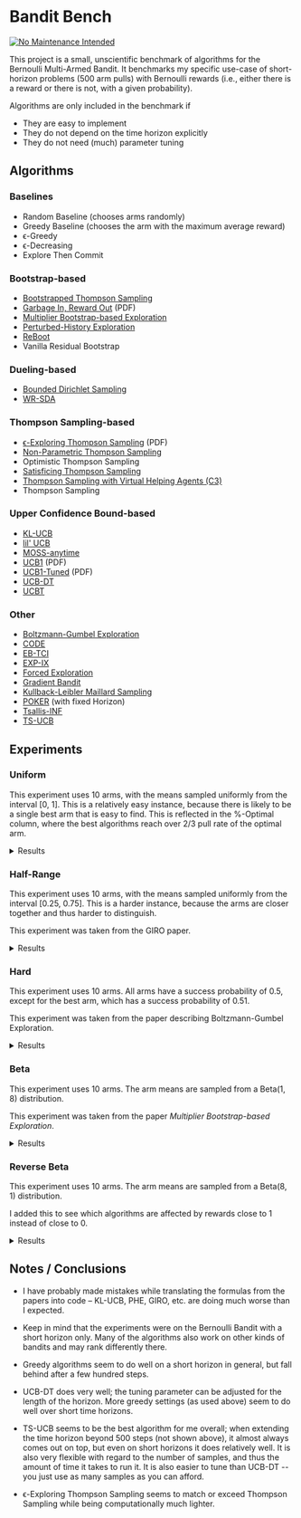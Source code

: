 # Bandit Bench

[![No Maintenance Intended](http://unmaintained.tech/badge.svg)](http://unmaintained.tech/)

This project is a small, unscientific benchmark of algorithms for the Bernoulli
Multi-Armed Bandit. It benchmarks my specific use-case of short-horizon problems
(500 arm pulls) with Bernoulli rewards (i.e., either there is a reward or there
is not, with a given probability).

Algorithms are only included in the benchmark if

- They are easy to implement
- They do not depend on the time horizon explicitly
- They do not need (much) parameter tuning

## Algorithms

### Baselines

- Random Baseline (chooses arms randomly)
- Greedy Baseline (chooses the arm with the maximum average reward)
- ϵ-Greedy
- ϵ-Decreasing
- Explore Then Commit

### Bootstrap-based

- [Bootstrapped Thompson Sampling](https://arxiv.org/abs/1410.4009)
- [Garbage In, Reward Out](http://proceedings.mlr.press/v97/kveton19a/kveton19a.pdf) (PDF)
- [Multiplier Bootstrap-based Exploration](https://arxiv.org/abs/2302.01543)
- [Perturbed-History Exploration](https://arxiv.org/abs/1902.10089)
- [ReBoot](https://arxiv.org/abs/2002.08436)
- Vanilla Residual Bootstrap

### Dueling-based

- [Bounded Dirichlet Sampling](https://arxiv.org/abs/2111.09724)
- [WR-SDA](https://arxiv.org/abs/2010.14323)

### Thompson Sampling-based

- [ϵ-Exploring Thompson Sampling](https://proceedings.mlr.press/v202/jin23b/jin23b.pdf) (PDF)
- [Non-Parametric Thompson Sampling](https://proceedings.mlr.press/v117/riou20a.html)
- Optimistic Thompson Sampling
- [Satisficing Thompson Sampling](https://arxiv.org/abs/1704.09028)
- [Thompson Sampling with Virtual Helping Agents (C3)](https://arxiv.org/abs/2209.08197)
- Thompson Sampling

### Upper Confidence Bound-based

- [KL-UCB](https://arxiv.org/abs/1102.2490)
- [lil' UCB](https://arxiv.org/abs/1312.7308)
- [MOSS-anytime](http://proceedings.mlr.press/v48/degenne16.html)
- [UCB1](https://homes.di.unimi.it/~cesabian/Pubblicazioni/ml-02.pdf) (PDF)
- [UCB1-Tuned](https://homes.di.unimi.it/~cesabian/Pubblicazioni/ml-02.pdf) (PDF)
- [UCB-DT](https://arxiv.org/abs/2110.02690)
- [UCBT](https://arxiv.org/abs/2102.05263)

### Other

- [Boltzmann-Gumbel Exploration](https://arxiv.org/abs/1705.10257)
- [CODE](https://arxiv.org/abs/2310.14751)
- [EB-TCI](https://arxiv.org/abs/2206.05979)
- [EXP-IX](https://arxiv.org/abs/1506.03271)
- [Forced Exploration](https://arxiv.org/abs/2312.07285)
- [Gradient Bandit](https://arxiv.org/abs/2402.17235)
- [Kullback-Leibler Maillard Sampling](https://arxiv.org/abs/2304.14989)
- [POKER](https://link.springer.com/chapter/10.1007/11564096_42) (with fixed Horizon)
- [Tsallis-INF](https://arxiv.org/abs/1807.07623)
- [TS-UCB](https://arxiv.org/abs/2006.06372)

## Experiments

### Uniform

This experiment uses 10 arms, with the means sampled uniformly from the interval
\[0, 1\]. This is a relatively easy instance, because there is likely to be a
single best arm that is easy to find. This is reflected in the %-Optimal column,
where the best algorithms reach over 2/3 pull rate of the optimal arm.

<details>
<summary>Results</summary>

<!-- `> cat uniform.md` -->

<!-- BEGIN mdsh -->

| Algorithm                                                   | %-Optimal | Regret (Mean) | Regret (Median Absolute Deviation) |  Time  |
| ----------------------------------------------------------- | --------: | ------------: | ---------------------------------: | :----: |
| TS-UCB (100 samples)                                        |     72.02 |       16.8866 |                             3.3722 | 11.26s |
| TS-UCB (10 samples)                                         |     72.48 |       17.2679 |                             3.7317 | 1.19s  |
| UCB-DT (γ=1.00)                                             |     69.93 |       18.1466 |                             2.5287 | 0.52s  |
| UCB-DT (γ=0.95)                                             |     72.44 |       18.1946 |                             2.4725 | 0.52s  |
| UCB-DT (γ=0.75)                                             |     72.50 |       18.1962 |                             2.5172 | 0.53s  |
| UCB-DT (γ=0.90)                                             |     72.42 |       18.2016 |                             2.4807 | 0.53s  |
| MOSS-Anytime (α=-0.85)                                      |     69.71 |       18.8113 |                             2.5659 | 0.05s  |
| CODE (δ=0.990)                                              |     68.91 |       18.9329 |                             2.9569 | 0.08s  |
| POKER (H=10)                                                |     65.48 |       19.3526 |                             3.2000 | 0.09s  |
| POKER (H=5)                                                 |     66.34 |       19.3558 |                             2.7035 | 0.09s  |
| TS-UCB (1 samples)                                          |     71.83 |       19.5545 |                             5.3564 | 0.17s  |
| POKER (H=1)                                                 |     66.55 |       19.5748 |                             2.5553 | 0.09s  |
| Greedy                                                      |     66.26 |       19.7129 |                             2.5470 | 0.02s  |
| ϵ-Decreasing (ϵ=0.990)                                      |     66.35 |       20.7765 |                             2.7735 | 0.03s  |
| Thompson Sampling with Virtual Helping Agents (Combiner C3) |     63.16 |       21.1041 |                             6.1932 | 4.14s  |
| ϵ-Greedy (ϵ=0.010)                                          |     66.18 |       21.1769 |                             2.8588 | 0.02s  |
| ϵ-Decreasing (ϵ=0.900)                                      |     66.48 |       21.2824 |                             2.8492 | 0.03s  |
| POKER (H=25)                                                |     61.38 |       21.3386 |                             6.6186 | 0.09s  |
| MOSS-Anytime (α=-0.50)                                      |     70.74 |       22.4582 |                             2.7088 | 0.05s  |
| ϵ-Greedy (ϵ=0.020)                                          |     65.99 |       22.7752 |                             3.1672 | 0.02s  |
| ϵ-Decreasing (ϵ=0.700)                                      |     66.55 |       23.6847 |                             3.3687 | 0.03s  |
| WR-SDA                                                      |     66.87 |       23.8280 |                             5.0922 | 0.36s  |
| MOSS-Anytime (α=-0.33)                                      |     69.75 |       24.4536 |                             2.6909 | 0.05s  |
| Optimistic Thompson Sampling                                |     68.80 |       25.6235 |                             7.1784 | 0.18s  |
| POKER (H=50)                                                |     56.21 |       25.6788 |                             9.6913 | 0.09s  |
| ϵ-Greedy (ϵ=0.050)                                          |     65.45 |       27.3929 |                             4.0210 | 0.02s  |
| ϵ-Exploring Thompson Sampling                               |     62.82 |       27.9018 |                             9.2377 | 0.04s  |
| UCBT                                                        |     65.40 |       28.7984 |                             4.0759 | 0.03s  |
| Thompson Sampling                                           |     66.16 |       28.8956 |                             7.1444 | 0.13s  |
| Satisficing Thompson Sampling (ϵ=0.005)                     |     65.94 |       29.0318 |                             7.1008 | 0.17s  |
| Satisficing Thompson Sampling (ϵ=0.010)                     |     65.61 |       29.3229 |                             7.0179 | 0.17s  |
| KL-UCB                                                      |     66.78 |       29.6304 |                             7.3837 | 1.41s  |
| ReBoot (r=0.25)                                             |     61.18 |       30.3599 |                             5.2731 | 0.06s  |
| CODE (δ=0.900)                                              |     54.94 |       30.6423 |                             6.5536 | 0.08s  |
| POKER (H=100)                                               |     51.57 |       30.8991 |                            12.6895 | 0.09s  |
| ϵ-Decreasing (ϵ=0.500)                                      |     65.55 |       31.3306 |                             4.6232 | 0.03s  |
| UCB1-Tuned                                                  |     62.03 |       31.6747 |                             3.6906 | 0.07s  |
| Vanilla Residual Bootstrap (init=0)                         |     59.99 |       33.1442 |                             5.4073 | 0.05s  |
| Non-Parametric Thompson Sampling                            |     63.70 |       33.7962 |                             7.1820 | 0.70s  |
| ReBoot (r=0.50)                                             |     58.58 |       34.0829 |                             5.9224 | 0.05s  |
| Bounded Dirichlet Sampling                                  |     63.86 |       34.1647 |                             7.1345 | 0.36s  |
| Satisficing Thompson Sampling (ϵ=0.050)                     |     57.19 |       35.0506 |                             6.7983 | 0.17s  |
| ϵ-Greedy (ϵ=0.100)                                          |     63.98 |       35.8380 |                             5.3322 | 0.02s  |
| Multiplier Bootstrap-based Exploration                      |     60.70 |       36.1612 |                             4.2418 | 1.00s  |
| Kullback-Leibler Maillard Sampling                          |     59.67 |       37.5162 |                             8.3979 | 0.11s  |
| Perturbed-History Exploration (a=1.1)                       |     56.96 |       37.8929 |                             5.6711 | 0.13s  |
| POKER (H=250)                                               |     46.27 |       38.6838 |                            15.5508 | 0.09s  |
| Garbage In, Reward Out (a=0.10)                             |     57.65 |       38.7302 |                             5.2772 | 0.14s  |
| Vanilla Residual Bootstrap (init=1)                         |     59.43 |       40.6304 |                             4.7837 | 0.05s  |
| Bootstrapped Thompson Sampling (J=500)                      |     40.59 |       41.9370 |                            21.7066 | 0.67s  |
| Bootstrapped Thompson Sampling (J=1000)                     |     40.88 |       41.9668 |                            21.1936 | 1.30s  |
| Bootstrapped Thompson Sampling (J=100)                      |     40.77 |       42.3584 |                            21.7453 | 0.17s  |
| Bootstrapped Thompson Sampling (J=10)                       |     39.55 |       42.8224 |                            21.8677 | 0.07s  |
| Satisficing Thompson Sampling (ϵ=0.100)                     |     44.13 |       44.2992 |                            10.4673 | 0.18s  |
| lil' UCB (δ=0.100)                                          |     52.19 |       44.8365 |                             5.5606 | 0.07s  |
| Tsallis-INF                                                 |     54.25 |       46.4787 |                             5.9697 | 0.22s  |
| Forced Exploration                                          |     62.89 |       46.6666 |                             6.2607 | 0.02s  |
| ReBoot (r=0.90)                                             |     52.24 |       47.2795 |                             6.7367 | 0.05s  |
| Garbage In, Reward Out (a=0.33)                             |     51.74 |       49.2706 |                             5.5459 | 0.18s  |
| Vanilla Residual Bootstrap (init=5)                         |     55.69 |       50.7442 |                             6.1208 | 0.05s  |
| ReBoot (r=1.00)                                             |     49.90 |       51.8800 |                             6.7533 | 0.05s  |
| EB-TCI                                                      |     42.82 |       55.0174 |                            15.7714 | 0.07s  |
| Perturbed-History Exploration (a=2.1)                       |     47.44 |       56.5448 |                             6.0521 | 0.17s  |
| ETC (m=10)                                                  |     47.32 |       56.6956 |                            11.0554 | 0.03s  |
| lil' UCB (δ=0.010)                                          |     44.08 |       62.1486 |                             6.5312 | 0.07s  |
| Garbage In, Reward Out (a=1.00)                             |     43.03 |       66.4802 |                             6.9482 | 0.20s  |
| Boltzmann-Gumbel Exploration                                |     43.87 |       68.9250 |                             6.5817 | 0.07s  |
| ReBoot (r=1.50)                                             |     40.44 |       72.1794 |                             8.1305 | 0.05s  |
| lil' UCB (δ=0.001)                                          |     39.18 |       73.8291 |                             8.0325 | 0.08s  |
| ETC (m=5)                                                   |     27.93 |       78.7963 |                            24.1796 | 0.03s  |
| ReBoot (r=1.70)                                             |     37.41 |       79.4522 |                             8.9230 | 0.05s  |
| ϵ-Decreasing (ϵ=0.200)                                      |     50.82 |       81.7548 |                            11.1762 | 0.02s  |
| ETC (m=20)                                                  |     49.52 |       85.1694 |                            11.9964 | 0.03s  |
| UCB1                                                        |     34.52 |       86.8474 |                            10.2054 | 0.05s  |
| ReBoot (r=2.10)                                             |     32.31 |       92.8131 |                            10.7156 | 0.05s  |
| EXP-IX                                                      |     31.85 |       95.7317 |                            13.0954 | 0.13s  |
| ETC (m=3)                                                   |     22.30 |       98.5252 |                            27.0722 | 0.03s  |
| ETC (m=25)                                                  |     41.95 |      105.2629 |                            14.8396 | 0.03s  |
| ETC (m=2)                                                   |     20.21 |      110.5641 |                            26.8868 | 0.03s  |
| Gradient Bandit                                             |     30.32 |      110.7043 |                            17.1641 | 0.08s  |
| Gradient Bandit (with baseline)                             |     31.34 |      113.5984 |                            11.7063 | 0.08s  |
| ϵ-Decreasing (ϵ=0.100)                                      |     35.59 |      127.2145 |                            17.7947 | 0.02s  |
| CODE (δ=0.050)                                              |     10.94 |      187.9726 |                            24.8420 | 0.09s  |
| Random                                                      |     10.01 |      204.0160 |                            30.3495 | 0.01s  |

<!-- END mdsh -->

</details>

### Half-Range

This experiment uses 10 arms, with the means sampled uniformly from the interval
\[0.25, 0.75\]. This is a harder instance, because the arms are closer together
and thus harder to distinguish.

This experiment was taken from the GIRO paper.

<details>
<summary>Results</summary>

<!-- `> cat half_range.md` -->

<!-- BEGIN mdsh -->

| Algorithm                                                   | %-Optimal | Regret (Mean) | Regret (Median Absolute Deviation) |  Time  |
| ----------------------------------------------------------- | --------: | ------------: | ---------------------------------: | :----: |
| UCB-DT (γ=0.90)                                             |     43.02 |       25.6120 |                             7.2004 | 0.55s  |
| UCB-DT (γ=0.95)                                             |     43.00 |       25.6319 |                             7.1816 | 0.54s  |
| UCB-DT (γ=0.75)                                             |     43.05 |       25.6700 |                             7.2075 | 0.54s  |
| Thompson Sampling with Virtual Helping Agents (Combiner C3) |     44.11 |       26.7250 |                             8.7506 | 1.89s  |
| TS-UCB (100 samples)                                        |     45.02 |       26.9097 |                             6.2137 | 11.31s |
| MOSS-Anytime (α=-0.85)                                      |     40.04 |       27.3181 |                             8.7262 | 0.05s  |
| MOSS-Anytime (α=-0.50)                                      |     44.05 |       27.4891 |                             5.4358 | 0.05s  |
| CODE (δ=0.990)                                              |     39.41 |       27.7728 |                            10.1499 | 0.08s  |
| TS-UCB (10 samples)                                         |     44.55 |       27.9363 |                             5.9386 | 1.18s  |
| UCB-DT (γ=1.00)                                             |     38.52 |       28.0522 |                             9.8213 | 0.54s  |
| ϵ-Decreasing (ϵ=0.990)                                      |     38.24 |       28.1487 |                             9.6145 | 0.03s  |
| Greedy                                                      |     37.83 |       28.2076 |                             9.9996 | 0.03s  |
| ϵ-Decreasing (ϵ=0.900)                                      |     38.32 |       28.3069 |                             9.4761 | 0.03s  |
| ϵ-Decreasing (ϵ=0.700)                                      |     39.35 |       28.3077 |                             8.7988 | 0.03s  |
| POKER (H=1)                                                 |     37.76 |       28.3667 |                            10.1082 | 0.09s  |
| POKER (H=5)                                                 |     37.76 |       28.3800 |                            10.0953 | 0.09s  |
| POKER (H=10)                                                |     37.74 |       28.4050 |                            10.0473 | 0.09s  |
| ϵ-Greedy (ϵ=0.010)                                          |     38.03 |       28.4793 |                             9.7905 | 0.03s  |
| ϵ-Greedy (ϵ=0.020)                                          |     38.36 |       28.6900 |                             9.4808 | 0.02s  |
| POKER (H=25)                                                |     37.49 |       28.8412 |                             9.4550 | 0.09s  |
| ϵ-Greedy (ϵ=0.050)                                          |     39.46 |       29.3486 |                             8.7084 | 0.02s  |
| Bootstrapped Thompson Sampling (J=10)                       |     38.57 |       29.4073 |                            13.9756 | 0.07s  |
| ϵ-Decreasing (ϵ=0.500)                                      |     40.91 |       29.4333 |                             7.5048 | 0.03s  |
| MOSS-Anytime (α=-0.33)                                      |     42.29 |       29.8866 |                             5.9957 | 0.05s  |
| POKER (H=100)                                               |     38.92 |       29.9131 |                             6.5647 | 0.09s  |
| POKER (H=50)                                                |     36.98 |       30.4262 |                             8.3416 | 0.09s  |
| ϵ-Exploring Thompson Sampling                               |     40.14 |       30.7659 |                             8.9988 | 0.04s  |
| Bootstrapped Thompson Sampling (J=500)                      |     38.36 |       30.8943 |                            13.6813 | 0.68s  |
| Bootstrapped Thompson Sampling (J=100)                      |     38.23 |       30.9704 |                            13.6387 | 0.18s  |
| Bootstrapped Thompson Sampling (J=1000)                     |     37.93 |       31.2238 |                            13.7505 | 1.32s  |
| ϵ-Greedy (ϵ=0.100)                                          |     40.16 |       31.5381 |                             7.6639 | 0.02s  |
| TS-UCB (1 samples)                                          |     41.21 |       31.8313 |                             6.2230 | 0.17s  |
| UCBT                                                        |     41.92 |       32.0754 |                             5.3843 | 0.03s  |
| Forced Exploration                                          |     41.72 |       33.1699 |                             5.7046 | 0.03s  |
| POKER (H=250)                                               |     37.22 |       33.9079 |                             8.0820 | 0.09s  |
| WR-SDA                                                      |     37.74 |       34.3702 |                             7.8470 | 0.56s  |
| CODE (δ=0.900)                                              |     35.87 |       35.7202 |                            11.4984 | 0.08s  |
| UCB1-Tuned                                                  |     38.36 |       36.0304 |                             5.8517 | 0.07s  |
| ReBoot (r=0.25)                                             |     35.81 |       36.8892 |                             8.1828 | 0.05s  |
| Vanilla Residual Bootstrap (init=0)                         |     35.10 |       38.0391 |                             7.9288 | 0.05s  |
| Optimistic Thompson Sampling                                |     36.78 |       38.4207 |                             7.1289 | 0.18s  |
| Multiplier Bootstrap-based Exploration                      |     36.05 |       38.7066 |                             7.0003 | 1.02s  |
| ReBoot (r=0.50)                                             |     34.21 |       39.5480 |                             8.2009 | 0.05s  |
| ETC (m=10)                                                  |     33.45 |       40.0881 |                            11.7950 | 0.03s  |
| Thompson Sampling                                           |     35.01 |       40.5420 |                             7.5125 | 0.13s  |
| Satisficing Thompson Sampling (ϵ=0.005)                     |     34.96 |       40.5786 |                             7.5540 | 0.17s  |
| Satisficing Thompson Sampling (ϵ=0.010)                     |     34.87 |       40.6461 |                             7.5447 | 0.17s  |
| Garbage In, Reward Out (a=0.10)                             |     33.73 |       42.0945 |                             7.6013 | 0.18s  |
| Perturbed-History Exploration (a=1.1)                       |     33.49 |       42.3004 |                             7.7267 | 0.15s  |
| KL-UCB                                                      |     34.54 |       42.7149 |                             6.2245 | 1.53s  |
| EB-TCI                                                      |     30.56 |       42.8317 |                             9.3319 | 0.07s  |
| Satisficing Thompson Sampling (ϵ=0.050)                     |     32.52 |       43.1108 |                             8.0902 | 0.18s  |
| Non-Parametric Thompson Sampling                            |     33.09 |       43.6865 |                             7.5605 | 0.72s  |
| Vanilla Residual Bootstrap (init=1)                         |     32.88 |       43.7710 |                             7.4509 | 0.05s  |
| Bounded Dirichlet Sampling                                  |     32.79 |       44.7466 |                             7.9659 | 0.43s  |
| Tsallis-INF                                                 |     32.35 |       45.6862 |                             8.4068 | 0.22s  |
| lil' UCB (δ=0.100)                                          |     31.70 |       46.4287 |                             6.7023 | 0.07s  |
| Kullback-Leibler Maillard Sampling                          |     29.69 |       47.8324 |                             8.4744 | 0.12s  |
| Satisficing Thompson Sampling (ϵ=0.100)                     |     27.45 |       48.1450 |                            10.2207 | 0.18s  |
| Garbage In, Reward Out (a=0.33)                             |     30.11 |       48.1458 |                             8.0648 | 0.20s  |
| ReBoot (r=0.90)                                             |     29.34 |       48.4181 |                             8.4845 | 0.05s  |
| ϵ-Decreasing (ϵ=0.200)                                      |     33.79 |       49.1413 |                             7.5396 | 0.02s  |
| ETC (m=5)                                                   |     21.32 |       50.0278 |                            17.6885 | 0.03s  |
| ReBoot (r=1.00)                                             |     27.89 |       50.9352 |                             8.6898 | 0.05s  |
| ETC (m=20)                                                  |     31.24 |       51.1732 |                             8.6350 | 0.03s  |
| Perturbed-History Exploration (a=2.1)                       |     27.91 |       52.2188 |                             8.4423 | 0.18s  |
| Vanilla Residual Bootstrap (init=5)                         |     28.26 |       53.2834 |                             8.4062 | 0.05s  |
| ETC (m=25)                                                  |     32.18 |       56.3820 |                             8.2546 | 0.03s  |
| lil' UCB (δ=0.010)                                          |     25.83 |       56.9410 |                             8.2814 | 0.08s  |
| Garbage In, Reward Out (a=1.00)                             |     25.12 |       57.7304 |                             9.1152 | 0.22s  |
| Boltzmann-Gumbel Exploration                                |     25.61 |       58.0539 |                             8.8928 | 0.07s  |
| ReBoot (r=1.50)                                             |     22.85 |       61.0890 |                             9.6647 | 0.05s  |
| lil' UCB (δ=0.001)                                          |     22.85 |       62.7995 |                             9.1698 | 0.08s  |
| ReBoot (r=1.70)                                             |     21.38 |       64.4112 |                            10.0761 | 0.05s  |
| UCB1                                                        |     20.42 |       68.0927 |                            10.1489 | 0.05s  |
| ϵ-Decreasing (ϵ=0.100)                                      |     24.60 |       68.8686 |                             9.8576 | 0.02s  |
| ReBoot (r=2.10)                                             |     19.16 |       69.7726 |                            10.8419 | 0.05s  |
| ETC (m=3)                                                   |     15.41 |       69.9994 |                            18.3348 | 0.03s  |
| EXP-IX                                                      |     19.31 |       71.1934 |                            11.2877 | 0.13s  |
| Gradient Bandit                                             |     19.00 |       75.4704 |                            12.4808 | 0.08s  |
| Gradient Bandit (with baseline)                             |     18.51 |       77.0723 |                            10.7145 | 0.08s  |
| ETC (m=2)                                                   |     15.27 |       80.4676 |                            18.0151 | 0.03s  |
| Random                                                      |     10.01 |      102.0080 |                            15.1748 | 0.01s  |
| CODE (δ=0.050)                                              |     10.00 |      102.0185 |                            14.8649 | 0.09s  |

<!-- END mdsh -->

</details>

### Hard

This experiment uses 10 arms. All arms have a success probability of 0.5, except
for the best arm, which has a success probability of 0.51.

This experiment was taken from the paper describing Boltzmann-Gumbel Exploration.

<details>
<summary>Results</summary>

<!-- `> cat hard.md` -->

<!-- BEGIN mdsh -->

| Algorithm                                                   | %-Optimal | Regret (Mean) | Regret (Median Absolute Deviation) |  Time  |
| ----------------------------------------------------------- | --------: | ------------: | ---------------------------------: | :----: |
| POKER (H=100)                                               |     18.10 |        4.0949 |                             0.1700 | 0.09s  |
| Greedy                                                      |     17.00 |        4.1498 |                             0.1100 | 0.03s  |
| POKER (H=10)                                                |     17.00 |        4.1498 |                             0.1100 | 0.09s  |
| POKER (H=1)                                                 |     17.00 |        4.1498 |                             0.1100 | 0.09s  |
| POKER (H=25)                                                |     17.00 |        4.1498 |                             0.1100 | 0.09s  |
| POKER (H=5)                                                 |     17.00 |        4.1498 |                             0.1100 | 0.09s  |
| POKER (H=50)                                                |     17.00 |        4.1499 |                             0.1100 | 0.09s  |
| ϵ-Decreasing (ϵ=0.990)                                      |     16.90 |        4.1552 |                             0.1000 | 0.03s  |
| ϵ-Decreasing (ϵ=0.900)                                      |     16.80 |        4.1598 |                             0.1000 | 0.03s  |
| ϵ-Greedy (ϵ=0.010)                                          |     16.64 |        4.1682 |                             0.1000 | 0.03s  |
| ϵ-Decreasing (ϵ=0.700)                                      |     16.29 |        4.1854 |                             0.1000 | 0.03s  |
| ϵ-Greedy (ϵ=0.020)                                          |     16.25 |        4.1873 |                             0.1000 | 0.03s  |
| ϵ-Greedy (ϵ=0.050)                                          |     15.11 |        4.2447 |                             0.0900 | 0.02s  |
| ϵ-Decreasing (ϵ=0.500)                                      |     14.77 |        4.2614 |                             0.0800 | 0.03s  |
| ϵ-Decreasing (ϵ=0.200)                                      |     14.05 |        4.2973 |                             0.1600 | 0.02s  |
| ϵ-Greedy (ϵ=0.100)                                          |     13.97 |        4.3014 |                             0.0800 | 0.02s  |
| ϵ-Exploring Thompson Sampling                               |     13.74 |        4.3130 |                             0.1100 | 0.04s  |
| Forced Exploration                                          |     13.53 |        4.3235 |                             0.1000 | 0.03s  |
| UCB-DT (γ=0.90)                                             |     13.27 |        4.3365 |                             0.1000 | 0.54s  |
| UCB-DT (γ=0.95)                                             |     13.27 |        4.3365 |                             0.1000 | 0.54s  |
| UCB-DT (γ=1.00)                                             |     13.19 |        4.3406 |                             0.1200 | 0.54s  |
| UCB-DT (γ=0.75)                                             |     13.05 |        4.3474 |                             0.1000 | 0.54s  |
| MOSS-Anytime (α=-0.33)                                      |     13.00 |        4.3502 |                             0.2000 | 0.05s  |
| MOSS-Anytime (α=-0.85)                                      |     12.95 |        4.3526 |                             0.1800 | 0.05s  |
| MOSS-Anytime (α=-0.50)                                      |     12.94 |        4.3532 |                             0.1700 | 0.05s  |
| POKER (H=250)                                               |     12.40 |        4.3802 |                             0.2500 | 0.09s  |
| TS-UCB (100 samples)                                        |     12.17 |        4.3915 |                             0.2500 | 11.46s |
| UCBT                                                        |     12.17 |        4.3916 |                             0.4200 | 0.03s  |
| ϵ-Decreasing (ϵ=0.100)                                      |     11.91 |        4.4043 |                             0.1500 | 0.02s  |
| Bootstrapped Thompson Sampling (J=10)                       |     11.83 |        4.4083 |                             0.1600 | 0.07s  |
| Bootstrapped Thompson Sampling (J=500)                      |     11.80 |        4.4101 |                             0.3400 | 0.68s  |
| Bootstrapped Thompson Sampling (J=1000)                     |     11.78 |        4.4109 |                             0.3400 | 1.34s  |
| Bootstrapped Thompson Sampling (J=100)                      |     11.76 |        4.4118 |                             0.3100 | 0.18s  |
| EB-TCI                                                      |     11.56 |        4.4218 |                             0.4400 | 0.08s  |
| WR-SDA                                                      |     11.52 |        4.4238 |                             0.3200 | 0.38s  |
| TS-UCB (10 samples)                                         |     11.46 |        4.4271 |                             0.2500 | 1.19s  |
| Thompson Sampling with Virtual Helping Agents (Combiner C3) |     11.45 |        4.4276 |                             0.2600 | 0.76s  |
| Vanilla Residual Bootstrap (init=0)                         |     11.42 |        4.4292 |                             0.3500 | 0.05s  |
| CODE (δ=0.900)                                              |     11.39 |        4.4305 |                             0.4900 | 0.08s  |
| ReBoot (r=0.25)                                             |     11.38 |        4.4311 |                             0.3500 | 0.06s  |
| ReBoot (r=0.50)                                             |     11.34 |        4.4329 |                             0.3800 | 0.05s  |
| TS-UCB (1 samples)                                          |     11.21 |        4.4395 |                             0.2400 | 0.17s  |
| CODE (δ=0.990)                                              |     11.21 |        4.4397 |                             0.1200 | 0.08s  |
| Optimistic Thompson Sampling                                |     11.20 |        4.4399 |                             0.3000 | 0.18s  |
| Garbage In, Reward Out (a=0.10)                             |     11.16 |        4.4418 |                             0.3400 | 0.18s  |
| Non-Parametric Thompson Sampling                            |     11.16 |        4.4422 |                             0.3400 | 0.72s  |
| Satisficing Thompson Sampling (ϵ=0.010)                     |     11.15 |        4.4425 |                             0.3400 | 0.17s  |
| Satisficing Thompson Sampling (ϵ=0.005)                     |     11.15 |        4.4426 |                             0.3300 | 0.17s  |
| Thompson Sampling                                           |     11.14 |        4.4429 |                             0.3300 | 0.13s  |
| Perturbed-History Exploration (a=1.1)                       |     11.13 |        4.4433 |                             0.3600 | 0.16s  |
| Multiplier Bootstrap-based Exploration                      |     11.12 |        4.4439 |                             0.3100 | 1.02s  |
| Vanilla Residual Bootstrap (init=1)                         |     11.11 |        4.4443 |                             0.3500 | 0.05s  |
| Satisficing Thompson Sampling (ϵ=0.050)                     |     11.09 |        4.4454 |                             0.4000 | 0.18s  |
| Garbage In, Reward Out (a=0.33)                             |     11.04 |        4.4480 |                             0.3800 | 0.20s  |
| Tsallis-INF                                                 |     11.01 |        4.4497 |                             0.2700 | 0.23s  |
| KL-UCB                                                      |     10.99 |        4.4505 |                             0.2800 | 1.54s  |
| ReBoot (r=0.90)                                             |     10.94 |        4.4528 |                             0.3800 | 0.05s  |
| Kullback-Leibler Maillard Sampling                          |     10.91 |        4.4544 |                             0.3500 | 0.12s  |
| Perturbed-History Exploration (a=2.1)                       |     10.89 |        4.4557 |                             0.3400 | 0.18s  |
| Vanilla Residual Bootstrap (init=5)                         |     10.85 |        4.4574 |                             0.2700 | 0.05s  |
| lil' UCB (δ=0.100)                                          |     10.85 |        4.4575 |                             0.2600 | 0.08s  |
| ReBoot (r=1.00)                                             |     10.84 |        4.4578 |                             0.3500 | 0.05s  |
| Bounded Dirichlet Sampling                                  |     10.83 |        4.4586 |                             0.3100 | 0.40s  |
| UCB1-Tuned                                                  |     10.74 |        4.4632 |                             0.2400 | 0.07s  |
| Satisficing Thompson Sampling (ϵ=0.100)                     |     10.72 |        4.4641 |                             0.3100 | 0.19s  |
| lil' UCB (δ=0.010)                                          |     10.70 |        4.4651 |                             0.2200 | 0.08s  |
| Boltzmann-Gumbel Exploration                                |     10.67 |        4.4663 |                             0.2700 | 0.08s  |
| Garbage In, Reward Out (a=1.00)                             |     10.66 |        4.4669 |                             0.2600 | 0.22s  |
| lil' UCB (δ=0.001)                                          |     10.54 |        4.4730 |                             0.2000 | 0.08s  |
| ReBoot (r=1.50)                                             |     10.49 |        4.4756 |                             0.2100 | 0.05s  |
| ReBoot (r=1.70)                                             |     10.40 |        4.4798 |                             0.1800 | 0.05s  |
| EXP-IX                                                      |     10.34 |        4.4830 |                             0.1600 | 0.12s  |
| ReBoot (r=2.10)                                             |     10.29 |        4.4854 |                             0.1400 | 0.05s  |
| ETC (m=25)                                                  |     10.27 |        4.4863 |                             0.0000 | 0.03s  |
| Gradient Bandit                                             |     10.27 |        4.4866 |                             0.1300 | 0.08s  |
| UCB1                                                        |     10.23 |        4.4883 |                             0.1600 | 0.04s  |
| Gradient Bandit (with baseline)                             |     10.23 |        4.4887 |                             0.1100 | 0.08s  |
| ETC (m=5)                                                   |     10.11 |        4.4943 |                             0.0000 | 0.03s  |
| ETC (m=20)                                                  |     10.11 |        4.4946 |                             0.0000 | 0.03s  |
| ETC (m=2)                                                   |     10.04 |        4.4982 |                             0.4300 | 0.03s  |
| ETC (m=3)                                                   |     10.04 |        4.4982 |                             0.4300 | 0.03s  |
| Random                                                      |     10.02 |        4.4992 |                             0.0500 | 0.01s  |
| CODE (δ=0.050)                                              |     10.00 |        4.5000 |                             0.0000 | 0.09s  |
| ETC (m=10)                                                  |      9.94 |        4.5030 |                             0.0000 | 0.03s  |

<!-- END mdsh -->

</details>

### Beta

This experiment uses 10 arms. The arm means are sampled from a Beta(1, 8) distribution.

This experiment was taken from the paper *Multiplier Bootstrap-based Exploration*.

<details>
<summary>Results</summary>

<!-- `> cat beta.md` -->

<!-- BEGIN mdsh -->

| Algorithm                                                   | %-Optimal | Regret (Mean) | Regret (Median Absolute Deviation) |  Time  |
| ----------------------------------------------------------- | --------: | ------------: | ---------------------------------: | :----: |
| MOSS-Anytime (α=-0.85)                                      |     54.95 |       22.2898 |                             5.6517 | 0.06s  |
| UCB-DT (γ=0.75)                                             |     54.64 |       22.4071 |                             6.1492 | 0.51s  |
| UCB-DT (γ=0.90)                                             |     54.45 |       22.4627 |                             6.1571 | 0.51s  |
| UCB-DT (γ=0.95)                                             |     54.39 |       22.4968 |                             6.1852 | 0.51s  |
| UCB-DT (γ=1.00)                                             |     53.32 |       22.6778 |                             7.3649 | 0.50s  |
| Thompson Sampling with Virtual Helping Agents (Combiner C3) |     56.94 |       22.9408 |                             7.1147 | 2.85s  |
| CODE (δ=0.990)                                              |     51.11 |       23.5974 |                             9.3932 | 0.09s  |
| MOSS-Anytime (α=-0.50)                                      |     56.24 |       24.1465 |                             4.0881 | 0.06s  |
| TS-UCB (100 samples)                                        |     56.12 |       24.7437 |                             4.2837 | 12.24s |
| ReBoot (r=0.25)                                             |     52.26 |       24.7586 |                             8.6759 | 0.06s  |
| MOSS-Anytime (α=-0.33)                                      |     54.80 |       26.1464 |                             4.2098 | 0.06s  |
| TS-UCB (10 samples)                                         |     54.96 |       26.2734 |                             4.2721 | 1.28s  |
| UCBT                                                        |     47.49 |       28.8558 |                             8.0049 | 0.04s  |
| ReBoot (r=0.50)                                             |     51.44 |       28.9633 |                             6.3791 | 0.06s  |
| TS-UCB (1 samples)                                          |     52.69 |       29.2908 |                             4.9082 | 0.19s  |
| ϵ-Decreasing (ϵ=0.500)                                      |     45.66 |       30.9426 |                            10.3885 | 0.03s  |
| Bootstrapped Thompson Sampling (J=10)                       |     49.88 |       31.1623 |                             6.5576 | 0.07s  |
| Forced Exploration                                          |     48.86 |       31.4112 |                             9.0715 | 0.03s  |
| Multiplier Bootstrap-based Exploration                      |     49.17 |       32.4139 |                             6.0942 | 1.03s  |
| ϵ-Decreasing (ϵ=0.700)                                      |     42.88 |       32.7340 |                            12.0469 | 0.03s  |
| ϵ-Exploring Thompson Sampling                               |     44.38 |       33.2239 |                            12.5400 | 0.04s  |
| ϵ-Greedy (ϵ=0.100)                                          |     44.10 |       33.2831 |                            11.8153 | 0.03s  |
| ϵ-Greedy (ϵ=0.050)                                          |     42.23 |       33.7998 |                            13.3609 | 0.03s  |
| UCB1-Tuned                                                  |     48.22 |       34.0173 |                             5.5690 | 0.07s  |
| Bootstrapped Thompson Sampling (J=100)                      |     47.17 |       34.7044 |                             6.3147 | 0.18s  |
| Garbage In, Reward Out (a=0.10)                             |     46.53 |       35.1309 |                             6.4203 | 0.15s  |
| Bootstrapped Thompson Sampling (J=500)                      |     46.87 |       35.1931 |                             6.3344 | 0.70s  |
| Bootstrapped Thompson Sampling (J=1000)                     |     46.77 |       35.2492 |                             6.3528 | 1.36s  |
| Vanilla Residual Bootstrap (init=1)                         |     46.87 |       35.3194 |                             6.1483 | 0.05s  |
| ϵ-Decreasing (ϵ=0.900)                                      |     40.31 |       35.3717 |                            14.8777 | 0.03s  |
| Optimistic Thompson Sampling                                |     47.14 |       35.7522 |                             6.0706 | 0.20s  |
| ϵ-Greedy (ϵ=0.020)                                          |     39.94 |       35.9324 |                            16.4079 | 0.03s  |
| ϵ-Decreasing (ϵ=0.990)                                      |     39.46 |       36.2891 |                            16.3213 | 0.03s  |
| Vanilla Residual Bootstrap (init=0)                         |     39.16 |       36.6560 |                            16.2068 | 0.05s  |
| ETC (m=5)                                                   |     39.97 |       37.5465 |                            17.0296 | 0.03s  |
| Thompson Sampling                                           |     45.10 |       37.7381 |                             6.5241 | 0.14s  |
| Satisficing Thompson Sampling (ϵ=0.005)                     |     45.09 |       37.7390 |                             6.4866 | 0.19s  |
| ϵ-Greedy (ϵ=0.010)                                          |     38.41 |       37.7394 |                            18.4671 | 0.03s  |
| Satisficing Thompson Sampling (ϵ=0.010)                     |     44.99 |       37.8316 |                             6.5136 | 0.19s  |
| KL-UCB                                                      |     44.75 |       37.9754 |                             5.7666 | 1.47s  |
| ETC (m=10)                                                  |     40.33 |       38.9869 |                            13.6763 | 0.03s  |
| Non-Parametric Thompson Sampling                            |     43.90 |       39.3507 |                             6.7160 | 0.72s  |
| Greedy                                                      |     36.66 |       39.9099 |                            21.7087 | 0.03s  |
| Bounded Dirichlet Sampling                                  |     43.54 |       39.9645 |                             6.6454 | 0.44s  |
| CODE (δ=0.900)                                              |     40.61 |       40.2050 |                            13.2482 | 0.09s  |
| ReBoot (r=0.90)                                             |     42.54 |       40.7881 |                             7.1968 | 0.06s  |
| Satisficing Thompson Sampling (ϵ=0.050)                     |     41.59 |       40.8984 |                             7.1496 | 0.19s  |
| WR-SDA                                                      |     36.73 |       41.0443 |                            19.6162 | 0.67s  |
| POKER (H=100)                                               |     36.39 |       41.3770 |                            22.1022 | 0.08s  |
| POKER (H=250)                                               |     36.40 |       41.3832 |                            21.9572 | 0.08s  |
| POKER (H=50)                                                |     36.31 |       41.4064 |                            22.3819 | 0.09s  |
| POKER (H=25)                                                |     36.24 |       41.4405 |                            22.6058 | 0.08s  |
| Kullback-Leibler Maillard Sampling                          |     40.83 |       41.4463 |                             7.5405 | 0.12s  |
| POKER (H=10)                                                |     36.05 |       41.5399 |                            23.0560 | 0.08s  |
| POKER (H=5)                                                 |     35.92 |       41.6486 |                            23.3861 | 0.08s  |
| POKER (H=1)                                                 |     35.72 |       41.8819 |                            23.9184 | 0.09s  |
| Perturbed-History Exploration (a=1.1)                       |     40.79 |       42.7866 |                             7.3646 | 0.17s  |
| ReBoot (r=1.00)                                             |     40.65 |       43.3432 |                             7.6618 | 0.06s  |
| ϵ-Decreasing (ϵ=0.200)                                      |     41.58 |       44.0842 |                            11.9547 | 0.03s  |
| Garbage In, Reward Out (a=0.33)                             |     38.75 |       45.1922 |                             7.8091 | 0.19s  |
| ETC (m=3)                                                   |     33.51 |       45.7840 |                            28.1017 | 0.03s  |
| ETC (m=20)                                                  |     37.94 |       47.1134 |                            13.4466 | 0.03s  |
| Satisficing Thompson Sampling (ϵ=0.100)                     |     33.63 |       48.2505 |                             9.6052 | 0.19s  |
| lil' UCB (δ=0.100)                                          |     36.34 |       48.6046 |                             7.3285 | 0.08s  |
| ETC (m=25)                                                  |     37.82 |       51.7141 |                            13.9357 | 0.03s  |
| ETC (m=2)                                                   |     29.53 |       53.1694 |                            28.6333 | 0.03s  |
| ReBoot (r=1.50)                                             |     33.20 |       53.6329 |                            10.8113 | 0.06s  |
| Perturbed-History Exploration (a=2.1)                       |     32.69 |       53.7141 |                             9.5801 | 0.20s  |
| Tsallis-INF                                                 |     32.39 |       54.7917 |                            11.3371 | 0.24s  |
| Vanilla Residual Bootstrap (init=5)                         |     31.29 |       56.3702 |                            10.3022 | 0.05s  |
| ReBoot (r=1.70)                                             |     30.99 |       56.8129 |                            12.0371 | 0.06s  |
| Garbage In, Reward Out (a=1.00)                             |     29.48 |       58.3347 |                            11.5697 | 0.23s  |
| Boltzmann-Gumbel Exploration                                |     29.89 |       58.4917 |                            11.5794 | 0.08s  |
| lil' UCB (δ=0.010)                                          |     29.25 |       58.7242 |                            11.2953 | 0.08s  |
| EB-TCI                                                      |     24.42 |       59.0388 |                            22.7179 | 0.08s  |
| ϵ-Decreasing (ϵ=0.100)                                      |     30.85 |       61.5675 |                            16.7498 | 0.03s  |
| ReBoot (r=2.10)                                             |     27.57 |       61.9376 |                            14.1671 | 0.06s  |
| lil' UCB (δ=0.001)                                          |     25.41 |       64.5631 |                            14.7753 | 0.08s  |
| UCB1                                                        |     22.31 |       69.6096 |                            17.0817 | 0.05s  |
| Gradient Bandit                                             |     20.28 |       74.1103 |                            17.5927 | 0.09s  |
| Gradient Bandit (with baseline)                             |     19.93 |       74.7782 |                            17.8747 | 0.09s  |
| EXP-IX                                                      |     17.65 |       77.6186 |                            20.0015 | 0.13s  |
| Random                                                      |      9.99 |       93.1436 |                            26.0904 | 0.01s  |
| CODE (δ=0.050)                                              |     10.00 |       93.1468 |                            25.9588 | 0.10s  |

<!-- END mdsh -->

</details>

### Reverse Beta

This experiment uses 10 arms. The arm means are sampled from a Beta(8, 1) distribution.

I added this to see which algorithms are affected by rewards close to 1 instead of close to 0.

<details>
<summary>Results</summary>

<!-- `> cat reverse_beta.md` -->

<!-- BEGIN mdsh -->

| Algorithm                                                   | %-Optimal | Regret (Mean) | Regret (Median Absolute Deviation) |  Time  |
| ----------------------------------------------------------- | --------: | ------------: | ---------------------------------: | :----: |
| TS-UCB (100 samples)                                        |     57.85 |        6.9470 |                             2.3223 | 11.64s |
| TS-UCB (10 samples)                                         |     57.75 |        7.2685 |                             2.1360 | 1.22s  |
| POKER (H=5)                                                 |     55.21 |        7.8042 |                             1.8429 | 0.10s  |
| TS-UCB (1 samples)                                          |     57.78 |        7.8597 |                             1.9439 | 0.17s  |
| POKER (H=1)                                                 |     56.13 |        8.0894 |                             1.7428 | 0.10s  |
| POKER (H=10)                                                |     48.12 |        8.3258 |                             2.2912 | 0.09s  |
| UCB-DT (γ=1.00)                                             |     55.66 |        8.4709 |                             1.4837 | 0.55s  |
| UCB-DT (γ=0.90)                                             |     55.84 |        8.5612 |                             1.5143 | 0.54s  |
| UCB-DT (γ=0.95)                                             |     55.76 |        8.5784 |                             1.5121 | 0.55s  |
| Greedy                                                      |     53.82 |        8.6471 |                             1.5273 | 0.03s  |
| UCB-DT (γ=0.75)                                             |     55.91 |        8.6739 |                             1.5558 | 0.55s  |
| ϵ-Decreasing (ϵ=0.990)                                      |     53.57 |        8.8897 |                             1.5610 | 0.03s  |
| ϵ-Decreasing (ϵ=0.900)                                      |     53.45 |        9.0268 |                             1.5815 | 0.03s  |
| ϵ-Greedy (ϵ=0.010)                                          |     53.34 |        9.0561 |                             1.5947 | 0.03s  |
| Optimistic Thompson Sampling                                |     54.95 |        9.3835 |                             3.1222 | 0.18s  |
| ϵ-Greedy (ϵ=0.020)                                          |     52.84 |        9.4814 |                             1.6900 | 0.03s  |
| CODE (δ=0.990)                                              |     48.81 |        9.4822 |                             1.7486 | 0.09s  |
| ϵ-Decreasing (ϵ=0.700)                                      |     52.78 |        9.6599 |                             1.7204 | 0.03s  |
| WR-SDA                                                      |     52.23 |       10.2123 |                             2.7845 | 0.21s  |
| POKER (H=50)                                                |     41.34 |       10.6033 |                             2.7010 | 0.09s  |
| POKER (H=25)                                                |     41.02 |       10.6190 |                             2.7176 | 0.09s  |
| POKER (H=100)                                               |     41.56 |       10.6923 |                             2.7973 | 0.09s  |
| ϵ-Greedy (ϵ=0.050)                                          |     51.57 |       10.7107 |                             1.9386 | 0.03s  |
| POKER (H=250)                                               |     42.10 |       10.8128 |                             2.8381 | 0.09s  |
| ϵ-Exploring Thompson Sampling                               |     45.15 |       10.8883 |                             4.0500 | 0.04s  |
| MOSS-Anytime (α=-0.85)                                      |     50.92 |       11.2098 |                             1.9147 | 0.06s  |
| ϵ-Decreasing (ϵ=0.500)                                      |     50.84 |       11.5088 |                             2.0720 | 0.03s  |
| KL-UCB                                                      |     51.49 |       11.6751 |                             3.5785 | 1.24s  |
| Thompson Sampling                                           |     48.51 |       12.4396 |                             2.7769 | 0.14s  |
| Thompson Sampling with Virtual Helping Agents (Combiner C3) |     37.00 |       12.6026 |                             4.1618 | 2.48s  |
| Satisficing Thompson Sampling (ϵ=0.005)                     |     47.58 |       12.6638 |                             2.7907 | 0.18s  |
| ϵ-Greedy (ϵ=0.100)                                          |     49.34 |       12.7974 |                             2.3308 | 0.03s  |
| Satisficing Thompson Sampling (ϵ=0.010)                     |     45.49 |       13.1710 |                             2.8249 | 0.18s  |
| Non-Parametric Thompson Sampling                            |     47.46 |       13.6038 |                             4.3455 | 0.73s  |
| Forced Exploration                                          |     48.30 |       13.9900 |                             2.5181 | 0.03s  |
| Bounded Dirichlet Sampling                                  |     45.58 |       14.5418 |                             4.6561 | 0.38s  |
| Kullback-Leibler Maillard Sampling                          |     43.53 |       15.1294 |                             5.1731 | 0.11s  |
| MOSS-Anytime (α=-0.50)                                      |     44.06 |       15.3933 |                             2.1697 | 0.06s  |
| MOSS-Anytime (α=-0.33)                                      |     40.99 |       17.0540 |                             2.2724 | 0.06s  |
| UCBT                                                        |     32.33 |       18.1863 |                             6.0728 | 0.04s  |
| Satisficing Thompson Sampling (ϵ=0.050)                     |     23.97 |       18.9613 |                             5.2597 | 0.18s  |
| EB-TCI                                                      |     35.93 |       19.7395 |                             5.2415 | 0.07s  |
| ReBoot (r=0.25)                                             |     34.89 |       19.9697 |                             3.1894 | 0.06s  |
| Vanilla Residual Bootstrap (init=0)                         |     33.47 |       21.5207 |                             3.2212 | 0.05s  |
| Multiplier Bootstrap-based Exploration                      |     28.45 |       22.2710 |                             3.5416 | 1.02s  |
| ETC (m=20)                                                  |     33.55 |       22.3233 |                             4.2529 | 0.03s  |
| ETC (m=10)                                                  |     27.09 |       22.3539 |                             6.4168 | 0.03s  |
| ReBoot (r=0.50)                                             |     30.87 |       22.5161 |                             3.8147 | 0.06s  |
| ϵ-Decreasing (ϵ=0.200)                                      |     38.74 |       22.6530 |                             4.3599 | 0.03s  |
| UCB1-Tuned                                                  |     25.07 |       22.9077 |                             3.4824 | 0.07s  |
| Vanilla Residual Bootstrap (init=1)                         |     31.19 |       23.1578 |                             3.3412 | 0.05s  |
| Tsallis-INF                                                 |     26.30 |       23.2635 |                             4.3108 | 0.22s  |
| Vanilla Residual Bootstrap (init=5)                         |     30.48 |       23.8825 |                             3.5154 | 0.05s  |
| Garbage In, Reward Out (a=0.10)                             |     26.82 |       23.9510 |                             3.8778 | 0.15s  |
| Perturbed-History Exploration (a=1.1)                       |     24.17 |       24.8624 |                             4.3134 | 0.17s  |
| Satisficing Thompson Sampling (ϵ=0.100)                     |     12.50 |       26.5896 |                             8.8139 | 0.18s  |
| ETC (m=25)                                                  |     28.64 |       27.0247 |                             5.2417 | 0.03s  |
| CODE (δ=0.900)                                              |     16.26 |       27.7259 |                             4.4425 | 0.09s  |
| Garbage In, Reward Out (a=0.33)                             |     21.22 |       28.0093 |                             4.7583 | 0.21s  |
| Bootstrapped Thompson Sampling (J=500)                      |     17.05 |       28.0954 |                            16.5475 | 0.69s  |
| Bootstrapped Thompson Sampling (J=1000)                     |     16.11 |       28.1867 |                            16.6249 | 1.34s  |
| ReBoot (r=0.90)                                             |     24.08 |       28.2376 |                             5.0547 | 0.06s  |
| lil' UCB (δ=0.100)                                          |     19.19 |       28.5694 |                             4.7509 | 0.08s  |
| Bootstrapped Thompson Sampling (J=100)                      |     15.82 |       29.0489 |                            16.7117 | 0.18s  |
| ReBoot (r=1.00)                                             |     22.53 |       29.7884 |                             5.3791 | 0.06s  |
| Bootstrapped Thompson Sampling (J=10)                       |     15.12 |       30.0861 |                            17.7177 | 0.07s  |
| Perturbed-History Exploration (a=2.1)                       |     18.72 |       30.3983 |                             5.2058 | 0.19s  |
| lil' UCB (δ=0.010)                                          |     16.72 |       32.2288 |                             5.5208 | 0.08s  |
| Garbage In, Reward Out (a=1.00)                             |     17.26 |       32.4632 |                             5.6672 | 0.22s  |
| ϵ-Decreasing (ϵ=0.100)                                      |     27.51 |       32.6383 |                             6.3517 | 0.03s  |
| Boltzmann-Gumbel Exploration                                |     17.44 |       32.7460 |                             5.6438 | 0.08s  |
| lil' UCB (δ=0.001)                                          |     15.51 |       34.2797 |                             5.8524 | 0.08s  |
| EXP-IX                                                      |     15.63 |       34.8238 |                             6.2558 | 0.13s  |
| ReBoot (r=1.50)                                             |     18.20 |       35.2644 |                             6.5573 | 0.06s  |
| UCB1                                                        |     14.55 |       36.1248 |                             6.3580 | 0.05s  |
| ReBoot (r=1.70)                                             |     17.25 |       36.7828 |                             6.9301 | 0.06s  |
| ReBoot (r=2.10)                                             |     15.90 |       39.2124 |                             7.5247 | 0.06s  |
| Gradient Bandit                                             |     13.72 |       39.5229 |                             8.1141 | 0.09s  |
| Gradient Bandit (with baseline)                             |     13.15 |       40.8926 |                             7.4944 | 0.09s  |
| ETC (m=5)                                                   |     12.36 |       41.7571 |                             9.1900 | 0.03s  |
| ETC (m=3)                                                   |     12.03 |       43.5920 |                             9.6906 | 0.03s  |
| ETC (m=2)                                                   |     11.03 |       45.2564 |                             9.3287 | 0.04s  |
| CODE (δ=0.050)                                              |     10.00 |       49.2639 |                             9.8811 | 0.10s  |
| Random                                                      |      9.99 |       49.2870 |                            10.0029 | 0.01s  |

<!-- END mdsh -->

</details>

## Notes / Conclusions

- I have probably made mistakes while translating the formulas from the papers
  into code – KL-UCB, PHE, GIRO, etc. are doing much worse than I expected.

- Keep in mind that the experiments were on the Bernoulli Bandit with a short
  horizon only. Many of the algorithms also work on other kinds of bandits and
  may rank differently there.

- Greedy algorithms seem to do well on a short horizon in general, but fall
  behind after a few hundred steps.

- UCB-DT does very well; the tuning parameter can be adjusted for the length
  of the horizon. More greedy settings (as used above) seem to do well over
  short time horizons.

- TS-UCB seems to be the best algorithm for me overall; when extending the time
  horizon beyond 500 steps (not shown above), it almost always comes out on top,
  but even on short horizons it does relatively well. It is also very flexible
  with regard to the number of samples, and thus the amount of time it takes to
  run it. It is also easier to tune than UCB-DT -- you just use as many samples
  as you can afford.

- ϵ-Exploring Thompson Sampling seems to match or exceed Thompson Sampling
  while being computationally much lighter.
